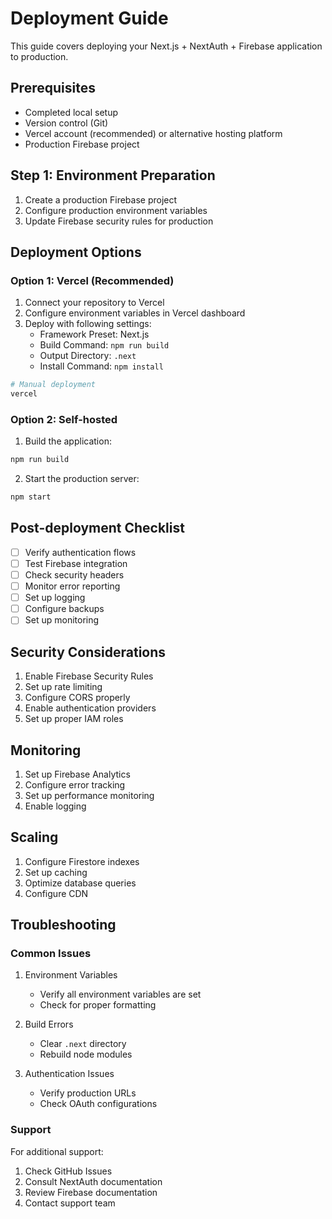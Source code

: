 # Deployment Guide

This guide covers deploying your Next.js + NextAuth + Firebase application to production.

## Prerequisites

- Completed local setup
- Version control (Git)
- Vercel account (recommended) or alternative hosting platform
- Production Firebase project

## Step 1: Environment Preparation

1. Create a production Firebase project
2. Configure production environment variables
3. Update Firebase security rules for production

## Deployment Options

### Option 1: Vercel (Recommended)

1. Connect your repository to Vercel
2. Configure environment variables in Vercel dashboard
3. Deploy with following settings:
   - Framework Preset: Next.js
   - Build Command: `npm run build`
   - Output Directory: `.next`
   - Install Command: `npm install`

```bash
# Manual deployment
vercel
```

### Option 2: Self-hosted

1. Build the application:
```bash
npm run build
```

2. Start the production server:
```bash
npm start
```

## Post-deployment Checklist

- [ ] Verify authentication flows
- [ ] Test Firebase integration
- [ ] Check security headers
- [ ] Monitor error reporting
- [ ] Set up logging
- [ ] Configure backups
- [ ] Set up monitoring

## Security Considerations

1. Enable Firebase Security Rules
2. Set up rate limiting
3. Configure CORS properly
4. Enable authentication providers
5. Set up proper IAM roles

## Monitoring

1. Set up Firebase Analytics
2. Configure error tracking
3. Set up performance monitoring
4. Enable logging

## Scaling

1. Configure Firestore indexes
2. Set up caching
3. Optimize database queries
4. Configure CDN

## Troubleshooting

### Common Issues

1. Environment Variables
   - Verify all environment variables are set
   - Check for proper formatting

2. Build Errors
   - Clear `.next` directory
   - Rebuild node modules

3. Authentication Issues
   - Verify production URLs
   - Check OAuth configurations

### Support

For additional support:
1. Check GitHub Issues
2. Consult NextAuth documentation
3. Review Firebase documentation
4. Contact support team